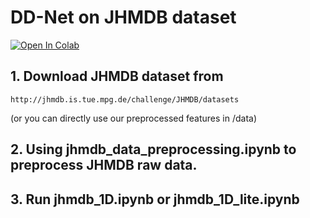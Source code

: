 # DD-Net on JHMDB dataset

[![Open In Colab](https://colab.research.google.com/assets/colab-badge.svg)](https://colab.research.google.com/drive/19gq3bUigdxIfyMCoWW93YhLEi1KQlBit)

## 1. Download JHMDB dataset from 
```
http://jhmdb.is.tue.mpg.de/challenge/JHMDB/datasets  
```
(or you can directly use our preprocessed features in /data)

## 2. Using jhmdb_data_preprocessing.ipynb to preprocess JHMDB raw data.

## 3. Run jhmdb_1D.ipynb or jhmdb_1D_lite.ipynb
